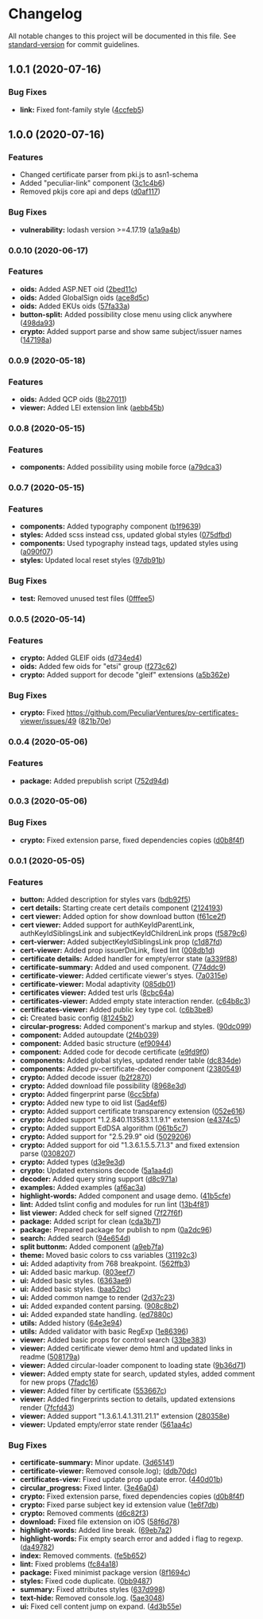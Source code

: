 # Changelog

All notable changes to this project will be documented in this file. See [standard-version](https://github.com/conventional-changelog/standard-version) for commit guidelines.

## 1.0.1 (2020-07-16)


### Bug Fixes

* **link:** Fixed font-family style ([4ccfeb5](https://github.com/PeculiarVentures/pv-certificates-viewer/commit/4ccfeb5985ab47eb5b758ce821390e28ab269639))

## 1.0.0 (2020-07-16)


### Features

* Changed certificate parser from pki.js to asn1-schema
* Added "peculiar-link" component ([3c1c4b6](https://github.com/PeculiarVentures/pv-certificates-viewer/commit/3c1c4b6cf7572e1ac25e666f677da719e44d7bc6))
* Removed pkijs core api and deps ([d0af117](https://github.com/PeculiarVentures/pv-certificates-viewer/commit/d0af11797fd1e03bc67439238c519bbf8b1345c4))


### Bug Fixes

* **vulnerability:** lodash version >=4.17.19 ([a1a9a4b](https://github.com/PeculiarVentures/pv-certificates-viewer/commit/a1a9a4b2cd9484242fa36e71faf59a68bb3527b8))

### 0.0.10 (2020-06-17)


### Features

* **oids:** Added ASP.NET oid ([2bed11c](https://github.com/PeculiarVentures/pv-certificates-viewer/commit/2bed11c79a4951bfe8512b5235bf8c2bbaa4236d))
* **oids:** Added GlobalSign oids ([ace8d5c](https://github.com/PeculiarVentures/pv-certificates-viewer/commit/ace8d5c1b1428431d33088126518480310b034c5))
* **oids:** Added EKUs oids ([57fa33a](https://github.com/PeculiarVentures/pv-certificates-viewer/commit/57fa33a2992e2a917f959460c73983abfaf0f841))
* **button-split:** Added possibility close menu using click anywhere ([498da93](https://github.com/PeculiarVentures/pv-certificates-viewer/commit/498da932cb97621a1ca397aa5ff5ee20e9dc58d1))
* **crypto:** Added support parse and show same subject/issuer names ([147198a](https://github.com/PeculiarVentures/pv-certificates-viewer/commit/147198a4cb65ff35bb2f3667dc25c08fb3687ac5))


### 0.0.9 (2020-05-18)


### Features

* **oids:** Added QCP oids ([8b27011](https://github.com/PeculiarVentures/pv-certificates-viewer/commit/8b270115f18172feeabbb28e8bdd7f60d6d36f05))
* **viewer:** Added LEI extension link ([aebb45b](https://github.com/PeculiarVentures/pv-certificates-viewer/commit/aebb45b578222fdd64428da95809037d56da4f82))


### 0.0.8 (2020-05-15)


### Features

* **components:** Added possibility using mobile force ([a79dca3](https://github.com/PeculiarVentures/pv-certificates-viewer/commit/a79dca3f9a99173f48d6bd0403f493cea1849de1))

### 0.0.7 (2020-05-15)


### Features

* **components:** Added typography component ([b1f9639](https://github.com/PeculiarVentures/pv-certificates-viewer/commit/b1f96392bf94186ba9cc043599ded9ad94d52b85))
* **styles:** Added scss instead css, updated global styles ([075dfbd](https://github.com/PeculiarVentures/pv-certificates-viewer/commit/075dfbdb2392a14ae409bad8210df9dd54f4edec))
* **components:** Used typography instead tags, updated styles using ([a090f07](https://github.com/PeculiarVentures/pv-certificates-viewer/commit/a090f07916cf7213f7f5a0ad2df190e6fa6e0bb0))
* **styles:** Updated local reset styles ([97db91b](https://github.com/PeculiarVentures/pv-certificates-viewer/commit/97db91bbceb7a18fd8a1fd30f5c7b470cf0803e5))


### Bug Fixes

* **test:** Removed unused test files ([0fffee5](https://github.com/PeculiarVentures/pv-certificates-viewer/commit/0fffee53c4135fbbe1707e93939f0d5a781991bf))


### 0.0.5 (2020-05-14)


### Features

* **crypto:** Added GLEIF oids ([d734ed4](https://github.com/PeculiarVentures/pv-certificates-viewer/commit/d734ed4497899ba70ed1288c0d55c23dba8b66b4))
* **oids:** Added few oids for "etsi" group ([f273c62](https://github.com/PeculiarVentures/pv-certificates-viewer/commit/f273c62b573284ac9c2fe1b5ff80bc53fc24f0ed))
* **crypto:** Added support for decode "gleif" extensions ([a5b362e](https://github.com/PeculiarVentures/pv-certificates-viewer/commit/a5b362e0c8acb95352300609486cef57f43e7671))


### Bug Fixes

* **crypto:** Fixed https://github.com/PeculiarVentures/pv-certificates-viewer/issues/49 ([821b70e](https://github.com/PeculiarVentures/pv-certificates-viewer/commit/821b70e3b4cdb4f9f3c88530000ae0e957e4ba16))


### 0.0.4 (2020-05-06)


### Features

* **package:** Added prepublish script ([752d94d](https://github.com/PeculiarVentures/pv-certificates-viewer/commit/752d94d7b6a8634bcc07d0302b804c199c0a6aee))

### 0.0.3 (2020-05-06)

### Bug Fixes

* **crypto:** Fixed extension parse, fixed dependencies copies ([d0b8f4f](https://github.com/PeculiarVentures/pv-certificates-viewer/commit/d0b8f4f0405699c42664534adeec408c66deb206))


### 0.0.1 (2020-05-05)


### Features

* **button:** Added description for styles vars ([bdb92f5](https://github.com/PeculiarVentures/pv-certificates-viewer/commit/bdb92f511af0f70e1de291a747c97e2c7a2bdde6))
* **cert details:** Starting create cert details component ([2124193](https://github.com/PeculiarVentures/pv-certificates-viewer/commit/2124193802f8393efa6b337fc74ea2b045fe1eb8))
* **cert viewer:** Added option for show download button ([f61ce2f](https://github.com/PeculiarVentures/pv-certificates-viewer/commit/f61ce2f1b48101478c4a1c3b584fa13838d126a5))
* **cert viewer:** Added support for authKeyIdParentLink, authKeyIdSiblingsLink and subjectKeyIdChildrenLink props ([f5879c6](https://github.com/PeculiarVentures/pv-certificates-viewer/commit/f5879c6dbd55a74ab66cb53342c363827b1d769e))
* **cert-vierwer:** Added subjectKeyIdSiblingsLink prop ([c1d87fd](https://github.com/PeculiarVentures/pv-certificates-viewer/commit/c1d87fd5d109d161dec894d2c5350f0ac8351aef))
* **cert-viewer:** Added prop issuerDnLink, fixed lint ([008db1d](https://github.com/PeculiarVentures/pv-certificates-viewer/commit/008db1d5718ee62516070ed48a02143f86daf13e))
* **certificate details:** Added handler for empty/error state ([a339f88](https://github.com/PeculiarVentures/pv-certificates-viewer/commit/a339f88d8f7bc2e7df60d07e7ab44f3ce780d3f2))
* **certificate-summary:** Added and used component. ([774ddc9](https://github.com/PeculiarVentures/pv-certificates-viewer/commit/774ddc9d5ca58ea92e0b4a04e33cee25a31cf9da))
* **certificate-viewer:** Added certificate viewer's styes. ([7a0315e](https://github.com/PeculiarVentures/pv-certificates-viewer/commit/7a0315e2bac9eb07759fcf415e768f74584e4c7e))
* **certificate-viewer:** Modal adaptivity ([085db01](https://github.com/PeculiarVentures/pv-certificates-viewer/commit/085db018f3aa277e3f3a9a34f509de8667bdeed2))
* **certificates viewer:** Added test urls ([8cbc64a](https://github.com/PeculiarVentures/pv-certificates-viewer/commit/8cbc64a09e77619027e4f447f26e719c73dcfdbf))
* **certificates-viewer:** Added empty state interaction render. ([c64b8c3](https://github.com/PeculiarVentures/pv-certificates-viewer/commit/c64b8c335065b30eb9aa30bd63337047488be170))
* **certificates-viewer:** Added public key type col. ([c6b3be8](https://github.com/PeculiarVentures/pv-certificates-viewer/commit/c6b3be842559909e794f7fa9286c0072464390c2))
* **ci:** Created basic config ([81245b2](https://github.com/PeculiarVentures/pv-certificates-viewer/commit/81245b2d492db51a36e4d5790dcd8b1f60332366))
* **circular-progress:** Added component's markup and styles. ([90dc099](https://github.com/PeculiarVentures/pv-certificates-viewer/commit/90dc099f015540bd29290e4c701a8458c7a9a9dd))
* **component:** Added autoupdate ([2f4b039](https://github.com/PeculiarVentures/pv-certificates-viewer/commit/2f4b039b5a21205d3d16413024c358bca8589369))
* **component:** Added basic structure ([ef90944](https://github.com/PeculiarVentures/pv-certificates-viewer/commit/ef909440b33ed3fec1fb1f42ad254e1c68c1d903))
* **component:** Added code for decode certificate ([e9fd9f0](https://github.com/PeculiarVentures/pv-certificates-viewer/commit/e9fd9f08b194710f463a18ba602ff108790b4a26))
* **components:** Added global styles, updated render table ([dc834de](https://github.com/PeculiarVentures/pv-certificates-viewer/commit/dc834de165c3e55e120ded68f99a6c110dfa84bf))
* **components:** Added pv-certificate-decoder component ([2380549](https://github.com/PeculiarVentures/pv-certificates-viewer/commit/238054975b2abd25691dde2d94cd0dd92f8f0cce))
* **crypto:** Added decode issuer ([b2f2870](https://github.com/PeculiarVentures/pv-certificates-viewer/commit/b2f2870a41bf3e1ea29125acba01971c8946a1e2))
* **crypto:** Added download file possibility ([8968e3d](https://github.com/PeculiarVentures/pv-certificates-viewer/commit/8968e3d5d8a2661f085375691e0ec3037f3c3b5c))
* **crypto:** Added fingerprint parse ([6cc5bfa](https://github.com/PeculiarVentures/pv-certificates-viewer/commit/6cc5bfa06cb2f62dd596a5efcc322b1afc291168))
* **crypto:** Added new type to oid list ([5ad4ef6](https://github.com/PeculiarVentures/pv-certificates-viewer/commit/5ad4ef650b967515a24f318ac3cf672b0dd5fae1))
* **crypto:** Added support  certificate transparency extension ([052e616](https://github.com/PeculiarVentures/pv-certificates-viewer/commit/052e61655520d701d16687a84b103bf708ce05e2))
* **crypto:** Added support "1.2.840.113583.1.1.9.1" extension ([e4374c5](https://github.com/PeculiarVentures/pv-certificates-viewer/commit/e4374c51e12fc215792ae4842c3fede2b17b7350))
* **crypto:** Added support EdDSA algorithm ([061b5c7](https://github.com/PeculiarVentures/pv-certificates-viewer/commit/061b5c7fa58b224e927ba689323187cd8239ec39))
* **crypto:** Added support for "2.5.29.9" oid ([5029206](https://github.com/PeculiarVentures/pv-certificates-viewer/commit/5029206191d7b9ae7aeef807ce722eee9bcded08))
* **crypto:** Added support for oid "1.3.6.1.5.5.7.1.3" and fixed extension parse ([0308207](https://github.com/PeculiarVentures/pv-certificates-viewer/commit/0308207744b055c03f204ce20f803e7bfddc13e3))
* **crypto:** Added types ([d3e9e3d](https://github.com/PeculiarVentures/pv-certificates-viewer/commit/d3e9e3dc2229dc7e1b791b8374ae233edf339372))
* **crypto:** Updated extensions decode ([5a1aa4d](https://github.com/PeculiarVentures/pv-certificates-viewer/commit/5a1aa4d6e6b2c21b4200ad89b2dd21e0bcfb51a6))
* **decoder:** Added query string support ([d8c971a](https://github.com/PeculiarVentures/pv-certificates-viewer/commit/d8c971aa5af341e7839933e9032e5f878d39ac72))
* **examples:** Added examples ([af6ac3a](https://github.com/PeculiarVentures/pv-certificates-viewer/commit/af6ac3a281507c69e3fa55959b43b8347bfbf621))
* **highlight-words:** Added component and usage demo. ([41b5cfe](https://github.com/PeculiarVentures/pv-certificates-viewer/commit/41b5cfeaf257a09dc13ac5a5e94f42266cc2f1bc))
* **lint:** Added tslint config and modules for run lint ([13b4f81](https://github.com/PeculiarVentures/pv-certificates-viewer/commit/13b4f8182d35bb4b0b6c126c5c3fe2b5fc93c3c2))
* **list viewer:** Added check for self signed ([7f27f6f](https://github.com/PeculiarVentures/pv-certificates-viewer/commit/7f27f6fefb076dcbf8faa808004c28c9f3394270))
* **package:** Added script for clean ([cda3b71](https://github.com/PeculiarVentures/pv-certificates-viewer/commit/cda3b717f017f06e520913ebc64332d53d7186e6))
* **package:** Prepared package for publish to  npm ([0a2dc96](https://github.com/PeculiarVentures/pv-certificates-viewer/commit/0a2dc9670e8b66d4a892d3598f65a38970198241))
* **search:** Added search ([94e654d](https://github.com/PeculiarVentures/pv-certificates-viewer/commit/94e654d0357000034ffbd11f61c3197c981c2306))
* **split buttonm:** Added component ([a9eb7fa](https://github.com/PeculiarVentures/pv-certificates-viewer/commit/a9eb7fae7d48219533b5c84f1c26e604fd6e2e01))
* **theme:** Moved basic colors to css variables ([31192c3](https://github.com/PeculiarVentures/pv-certificates-viewer/commit/31192c3e0965b3d7ca33a5d3c9f0445c2441a5c5))
* **ui:** Added adaptivity from 768 breakpoint. ([562ffb3](https://github.com/PeculiarVentures/pv-certificates-viewer/commit/562ffb30fe6d1b6a22f27985da4b5d56dbab65aa))
* **ui:** Added basic markup. ([803eef7](https://github.com/PeculiarVentures/pv-certificates-viewer/commit/803eef7b8367fc1561d45c32427db35876f836a8))
* **ui:** Added basic styles. ([6363ae9](https://github.com/PeculiarVentures/pv-certificates-viewer/commit/6363ae97bdeb82f278ee10f68fb9525204fccf73))
* **ui:** Added basic styles. ([baa52bc](https://github.com/PeculiarVentures/pv-certificates-viewer/commit/baa52bc86c3453614b665dc23a3954a5cbbf69bb))
* **ui:** Added common namge to render ([2d37c23](https://github.com/PeculiarVentures/pv-certificates-viewer/commit/2d37c237bfb5a7f170240862e11523b746ba7b62))
* **ui:** Added expanded content parsing. ([908c8b2](https://github.com/PeculiarVentures/pv-certificates-viewer/commit/908c8b22da3a697b19a35ecf3cbb6ab45cd8b0e6))
* **ui:** Added expanded state handling. ([ed7880c](https://github.com/PeculiarVentures/pv-certificates-viewer/commit/ed7880ce4da3b2438cdb209f591af8431085c39f))
* **utils:** Added history ([64e3e94](https://github.com/PeculiarVentures/pv-certificates-viewer/commit/64e3e94d308caa93e29c77ebf247264ac0737456))
* **utils:** Added validator with basic RegExp ([1e86396](https://github.com/PeculiarVentures/pv-certificates-viewer/commit/1e86396f89bc725748e81ad1558c39680ab5b521))
* **viewer:** Added basic props for control search ([33be383](https://github.com/PeculiarVentures/pv-certificates-viewer/commit/33be3832acec7861b624f1a36c2ca1b3e945f59e))
* **viewer:** Added certificate viewer demo html and updated links in readme ([508179a](https://github.com/PeculiarVentures/pv-certificates-viewer/commit/508179a0dd8edad9151d30c7c8a868ba902c18a7))
* **viewer:** Added circular-loader component to loading state ([9b36d71](https://github.com/PeculiarVentures/pv-certificates-viewer/commit/9b36d71c39574f0a549940b5fae4f77a8dc988d5))
* **viewer:** Added empty state for search, updated styles, added comment for new props ([7fadc16](https://github.com/PeculiarVentures/pv-certificates-viewer/commit/7fadc1614d869edab039ccbed9511c7ee247ffe0))
* **viewer:** Added filter by certificate ([553667c](https://github.com/PeculiarVentures/pv-certificates-viewer/commit/553667c53cd36a668981c3d68e61c9e441c5d5c4))
* **viewer:** Added fingerprints section to details, updated extensions render ([7fcfd43](https://github.com/PeculiarVentures/pv-certificates-viewer/commit/7fcfd4338e578abf0357b9f1be79d3b53dbe5cab))
* **viewer:** Added support "1.3.6.1.4.1.311.21.1" extension ([280358e](https://github.com/PeculiarVentures/pv-certificates-viewer/commit/280358e0518de20382ea3e9274f6e6db728b0fd0))
* **viewer:** Updated empty/error state render ([561aa4c](https://github.com/PeculiarVentures/pv-certificates-viewer/commit/561aa4c88bd9b76631b55422d74b508b75341513))


### Bug Fixes

* **certificate-summary:** Minor update. ([3d65141](https://github.com/PeculiarVentures/pv-certificates-viewer/commit/3d651418362e921aaf0160969b341e0c9f294d1a))
* **certificate-viewer:** Removed console.log); ([ddb70dc](https://github.com/PeculiarVentures/pv-certificates-viewer/commit/ddb70dcfa163bec569db7e380696eaeae6c5e18f))
* **certificates-view:** Fixed update prop update error. ([440d01b](https://github.com/PeculiarVentures/pv-certificates-viewer/commit/440d01b537c2be51540ceedfdb83000987f8dd23))
* **circular_progress:** Fixed linter. ([3e46a04](https://github.com/PeculiarVentures/pv-certificates-viewer/commit/3e46a04f167754a551de783fb91fcfdee3f557b3))
* **crypto:** Fixed extension parse, fixed dependencies copies ([d0b8f4f](https://github.com/PeculiarVentures/pv-certificates-viewer/commit/d0b8f4f0405699c42664534adeec408c66deb206))
* **crypto:** Fixed parse subject key id extension value ([1e6f7db](https://github.com/PeculiarVentures/pv-certificates-viewer/commit/1e6f7dbe4f715636513ce2d97385ab9993e84216))
* **crypto:** Removed comments ([d6c82f3](https://github.com/PeculiarVentures/pv-certificates-viewer/commit/d6c82f34a8ae85af770060dac85fdfe38ae969ff))
* **download:** Fixed file extension on iOS ([58f6d78](https://github.com/PeculiarVentures/pv-certificates-viewer/commit/58f6d788ddc4237f6287c77887cf439ce12e9adc))
* **highlight-words:** Added line break. ([69eb7a2](https://github.com/PeculiarVentures/pv-certificates-viewer/commit/69eb7a22651346d24ef3f15a534dc35c726b6dcc))
* **highlight-words:** Fix empty search error and added i flag to regexp. ([da49782](https://github.com/PeculiarVentures/pv-certificates-viewer/commit/da497820ef93ea05e4373e42b103eeceb73abfa4))
* **index:** Removed comments. ([fe5b652](https://github.com/PeculiarVentures/pv-certificates-viewer/commit/fe5b65259ef951d0ebcaea377e2daf84570b0fde))
* **lint:** Fixed problems ([fc84a18](https://github.com/PeculiarVentures/pv-certificates-viewer/commit/fc84a18afe00d5dd55270eb78321459f999fa4b4))
* **package:** Fixed minimist package version ([8f1694c](https://github.com/PeculiarVentures/pv-certificates-viewer/commit/8f1694c32fad1485d62facab8c5b95312904c6bd))
* **styles:** Fixed code duplicate. ([0bb9487](https://github.com/PeculiarVentures/pv-certificates-viewer/commit/0bb9487cf21cb20cd669ce9f8bc8b119f7379496))
* **summary:** Fixed attributes styles ([637d998](https://github.com/PeculiarVentures/pv-certificates-viewer/commit/637d99800a62e5a5a9589da75d3ad75284499d88))
* **text-hide:** Removed console.log. ([5ae3048](https://github.com/PeculiarVentures/pv-certificates-viewer/commit/5ae30481da6ae0ccb3fe89deea8ae9f7a0275621))
* **ui:** Fixed cell content jump on expand. ([4d3b55e](https://github.com/PeculiarVentures/pv-certificates-viewer/commit/4d3b55eaf5d8dbe470a3de1cbe95a8f575baf532))